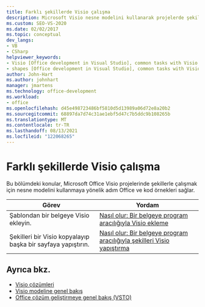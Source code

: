 ```yaml
---
title: Farklı şekillerde Visio çalışma
description: Microsoft Visio nesne modelini kullanarak projelerde şekillerle çalışmaya yönelik adım adım yordamlar ve kod Office öğrenin.
ms.custom: SEO-VS-2020
ms.date: 02/02/2017
ms.topic: conceptual
dev_langs:
- VB
- CSharp
helpviewer_keywords:
- Visio [Office development in Visual Studio], common tasks with Visio shapes
- shapes [Office development in Visual Studio], common tasks with Visio shapes
author: John-Hart
ms.author: johnhart
manager: jmartens
ms.technology: office-development
ms.workload:
- office
ms.openlocfilehash: d45e498723486bf5810d5d13989a06d72e8a20b2
ms.sourcegitcommit: 68897da7d74c31ae1ebf5d47c7b5ddc9b108265b
ms.translationtype: MT
ms.contentlocale: tr-TR
ms.lasthandoff: 08/13/2021
ms.locfileid: "122068265"
---
```

# <a name="work-with-visio-shapes"></a>Farklı şekillerde Visio çalışma
  Bu bölümdeki konular, Microsoft Office Visio projelerinde şekillerle çalışmak için nesne modelini kullanmaya yönelik adım Office ve kod örnekleri sağlar.

|Görev|Yordam|
|----------|---------------|
|Şablondan bir belgeye Visio ekleyin.|[Nasıl olur: Bir belgeye program aracılığıyla Visio ekleme](../vsto/how-to-programmatically-add-shapes-to-a-visio-document.md)|
|Şekilleri bir Visio kopyalayıp başka bir sayfaya yapıştırın.|[Nasıl olur: Bir belgeye program aracılığıyla şekilleri Visio yapıştırma](../vsto/how-to-programmatically-copy-and-paste-shapes-in-a-visio-document.md)|

## <a name="see-also"></a>Ayrıca bkz.
- [Visio çözümleri](../vsto/visio-solutions.md)
- [Visio modeline genel bakış](../vsto/visio-object-model-overview.md)
- [Office çözüm geliştirmeye genel bakış &#40;VSTO&#41;](../vsto/office-solutions-development-overview-vsto.md)
